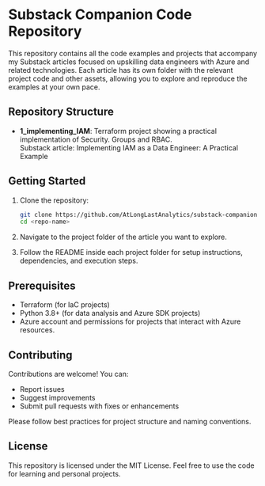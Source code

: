 # Substack Companion Code Repository

This repository contains all the code examples and projects that accompany my Substack articles focused on upskilling data engineers with Azure and related technologies. Each article has its own folder with the relevant project code and other assets, allowing you to explore and reproduce the examples at your own pace.

## Repository Structure


- **1_implementing_IAM**: Terraform project showing a practical implementation of Security. Groups and RBAC. <br> Substack article: Implementing IAM as a Data Engineer: A Practical Example


## Getting Started

1. Clone the repository:

    ```bash
    git clone https://github.com/AtLongLastAnalytics/substack-companion-code.git
    cd <repo-name>
    ```

2. Navigate to the project folder of the article you want to explore.

3. Follow the README inside each project folder for setup instructions, dependencies, and execution steps.

## Prerequisites
- Terraform (for IaC projects)
- Python 3.8+ (for data analysis and Azure SDK projects)
- Azure account and permissions for projects that interact with Azure resources.

## Contributing
Contributions are welcome! You can:
- Report issues
- Suggest improvements
- Submit pull requests with fixes or enhancements

Please follow best practices for project structure and naming conventions.

## License
This repository is licensed under the MIT License. Feel free to use the code for learning and personal projects.
